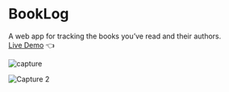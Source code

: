 # BookLog
A web app for tracking the books you’ve read and their authors. <br>
[Live Demo](https://muhibk22.github.io/BookLog/) 👈

![capture](https://github.com/user-attachments/assets/a7935362-16f3-4c19-8b4e-497de175f29f)

![Capture 2](https://github.com/user-attachments/assets/53e71649-67ed-4d83-ab10-8325729e87b4)
